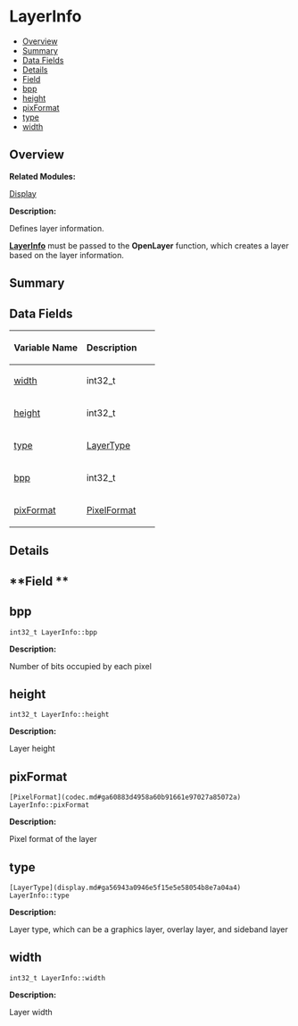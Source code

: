 # LayerInfo<a name="EN-US_TOPIC_0000001055518096"></a>

-   [Overview](#section888913598165632)
-   [Summary](#section1769336437165632)
-   [Data Fields](#pub-attribs)
-   [Details](#section1646535589165632)
-   [Field](#section369910035165632)
-   [bpp](#abf13f41732fac1713e51ab377c27922a)
-   [height](#aab83825af07139338b4536e45fe6d8fc)
-   [pixFormat](#a3a05038829a72f6afa87d504712f9117)
-   [type](#ade3a008d2aeccc966c226a60eb59e7ae)
-   [width](#a31b0ef7b0a83950c56dd1cafd20c9509)

## **Overview**<a name="section888913598165632"></a>

**Related Modules:**

[Display](display.md)

**Description:**

Defines layer information. 

**[LayerInfo](layerinfo.md)**  must be passed to the  **OpenLayer**  function, which creates a layer based on the layer information. 

## **Summary**<a name="section1769336437165632"></a>

## Data Fields<a name="pub-attribs"></a>

<a name="table1673649684165632"></a>
<table><thead align="left"><tr id="row1455584651165632"><th class="cellrowborder" valign="top" width="50%" id="mcps1.1.3.1.1"><p id="p945822237165632"><a name="p945822237165632"></a><a name="p945822237165632"></a>Variable Name</p>
</th>
<th class="cellrowborder" valign="top" width="50%" id="mcps1.1.3.1.2"><p id="p2109416329165632"><a name="p2109416329165632"></a><a name="p2109416329165632"></a>Description</p>
</th>
</tr>
</thead>
<tbody><tr id="row1522685044165632"><td class="cellrowborder" valign="top" width="50%" headers="mcps1.1.3.1.1 "><p id="p542813985165632"><a name="p542813985165632"></a><a name="p542813985165632"></a><a href="layerinfo.md#a31b0ef7b0a83950c56dd1cafd20c9509">width</a></p>
</td>
<td class="cellrowborder" valign="top" width="50%" headers="mcps1.1.3.1.2 "><p id="p691344271165632"><a name="p691344271165632"></a><a name="p691344271165632"></a>int32_t </p>
</td>
</tr>
<tr id="row760382017165632"><td class="cellrowborder" valign="top" width="50%" headers="mcps1.1.3.1.1 "><p id="p1824357132165632"><a name="p1824357132165632"></a><a name="p1824357132165632"></a><a href="layerinfo.md#aab83825af07139338b4536e45fe6d8fc">height</a></p>
</td>
<td class="cellrowborder" valign="top" width="50%" headers="mcps1.1.3.1.2 "><p id="p42933487165632"><a name="p42933487165632"></a><a name="p42933487165632"></a>int32_t </p>
</td>
</tr>
<tr id="row1965801145165632"><td class="cellrowborder" valign="top" width="50%" headers="mcps1.1.3.1.1 "><p id="p1638402671165632"><a name="p1638402671165632"></a><a name="p1638402671165632"></a><a href="layerinfo.md#ade3a008d2aeccc966c226a60eb59e7ae">type</a></p>
</td>
<td class="cellrowborder" valign="top" width="50%" headers="mcps1.1.3.1.2 "><p id="p989212539165632"><a name="p989212539165632"></a><a name="p989212539165632"></a><a href="display.md#ga56943a0946e5f15e5e58054b8e7a04a4">LayerType</a> </p>
</td>
</tr>
<tr id="row1381989533165632"><td class="cellrowborder" valign="top" width="50%" headers="mcps1.1.3.1.1 "><p id="p1817862482165632"><a name="p1817862482165632"></a><a name="p1817862482165632"></a><a href="layerinfo.md#abf13f41732fac1713e51ab377c27922a">bpp</a></p>
</td>
<td class="cellrowborder" valign="top" width="50%" headers="mcps1.1.3.1.2 "><p id="p1053404019165632"><a name="p1053404019165632"></a><a name="p1053404019165632"></a>int32_t </p>
</td>
</tr>
<tr id="row107362431165632"><td class="cellrowborder" valign="top" width="50%" headers="mcps1.1.3.1.1 "><p id="p1153942617165632"><a name="p1153942617165632"></a><a name="p1153942617165632"></a><a href="layerinfo.md#a3a05038829a72f6afa87d504712f9117">pixFormat</a></p>
</td>
<td class="cellrowborder" valign="top" width="50%" headers="mcps1.1.3.1.2 "><p id="p1138524533165632"><a name="p1138524533165632"></a><a name="p1138524533165632"></a><a href="codec.md#ga60883d4958a60b91661e97027a85072a">PixelFormat</a> </p>
</td>
</tr>
</tbody>
</table>

## **Details**<a name="section1646535589165632"></a>

## **Field **<a name="section369910035165632"></a>

## bpp<a name="abf13f41732fac1713e51ab377c27922a"></a>

```
int32_t LayerInfo::bpp
```

 **Description:**

Number of bits occupied by each pixel 

## height<a name="aab83825af07139338b4536e45fe6d8fc"></a>

```
int32_t LayerInfo::height
```

 **Description:**

Layer height 

## pixFormat<a name="a3a05038829a72f6afa87d504712f9117"></a>

```
[PixelFormat](codec.md#ga60883d4958a60b91661e97027a85072a) LayerInfo::pixFormat
```

 **Description:**

Pixel format of the layer 

## type<a name="ade3a008d2aeccc966c226a60eb59e7ae"></a>

```
[LayerType](display.md#ga56943a0946e5f15e5e58054b8e7a04a4) LayerInfo::type
```

 **Description:**

Layer type, which can be a graphics layer, overlay layer, and sideband layer 

## width<a name="a31b0ef7b0a83950c56dd1cafd20c9509"></a>

```
int32_t LayerInfo::width
```

 **Description:**

Layer width 

